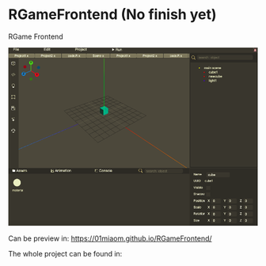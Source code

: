 # RGameFrontend (No finish yet)
RGame Frontend

![](./docs/UI.png)

Can be preview in: https://01miaom.github.io/RGameFrontend/

The whole project can be found in:
